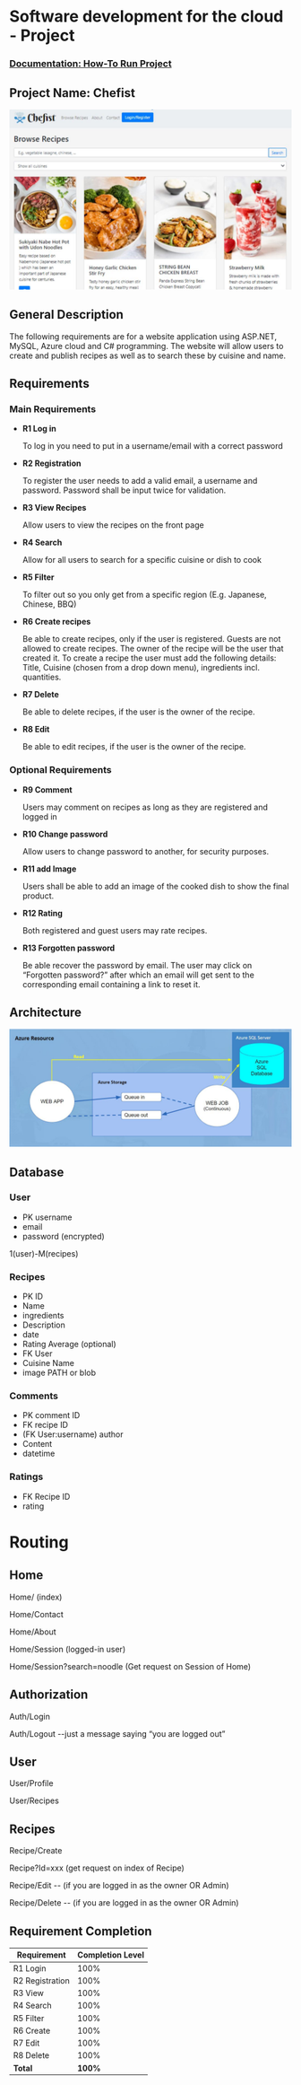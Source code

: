 # Software development for the cloud - Project
### [Documentation: How-To Run Project](https://github.com/CroftyCCJ/Cloud-Project/wiki/How-To-Run)
## Project Name: Chefist
![Chefist Front Page](/View_Chefsit.JPG)
## General Description
The following requirements are for a website application using ASP.NET, MySQL, Azure cloud and C# programming.
The website will allow users to create and publish recipes as well as to search these by cuisine and name.

## Requirements

### Main Requirements
- **R1 Log in**

    To log in you need to put in a username/email with a correct password

- **R2 Registration**

    To register the user needs to add a valid email, a username and password. Password shall be input twice for validation.

- **R3 View Recipes**

    Allow users to view the recipes on the front page

- **R4 Search**

    Allow for all users to search for a specific cuisine or dish to cook

- **R5 Filter**

    To filter out so you only get from a specific region (E.g. Japanese, Chinese, BBQ)

- **R6 Create recipes**

    Be able to create recipes, only if the user is registered. Guests are not allowed to create recipes. The owner of the recipe will be the user that created it.
To create a recipe the user must add the following details: Title, Cuisine (chosen from a drop down menu), ingredients incl. quantities.

- **R7 Delete**

   Be able to delete recipes, if the user is the owner of the recipe.

- **R8 Edit**

   Be able to edit recipes, if the user is the owner of the recipe.

### Optional Requirements

- **R9 Comment**

    Users may comment on recipes as long as they are registered and logged in

- **R10 Change password**

   Allow users to change password to another, for security purposes.

- **R11 add Image**

   Users shall be able to add an image of the cooked dish to show the final product.

- **R12 Rating**

    Both registered and guest users may rate recipes.

- **R13 Forgotten password**
 
    Be able recover the password by email. The user may click on “Forgotten password?” after which an email will get sent to the corresponding email containing a link to reset it. 


## Architecture
![Chefist Architecture](/chefist_architecture.JPG)


## Database

### User
- PK username
- email
- password (encrypted)


1(user)-M(recipes) 
### Recipes
- PK ID
- Name
- ingredients
- Description
- date
- Rating Average (optional)
- FK User
- Cuisine Name
- image PATH or blob

### Comments
- PK comment ID
- FK recipe ID
- (FK User:username) author
- Content
- datetime

### Ratings
- FK Recipe ID
- rating



# Routing


## Home

Home/ (index)

Home/Contact

Home/About

Home/Session (logged-in user)

Home/Session?search=noodle (Get request on Session of Home)

## Authorization

Auth/Login

Auth/Logout --just a message saying “you are logged out”

## User

User/Profile

User/Recipes

## Recipes

Recipe/Create

Recipe?Id=xxx  (get request on index of Recipe)

Recipe/Edit -- (if you are logged in as the owner OR Admin)

Recipe/Delete -- (if you are logged in as the owner OR Admin)
 

## Requirement Completion

Requirement | Completion Level
------------ | -------------
R1 Login | 100%
R2 Registration | 100%
R3 View | 100%
R4 Search | 100%
R5 Filter | 100% 
R6 Create | 100%
R7 Edit | 100%
R8 Delete | 100%
**Total**		|		   **100%**
